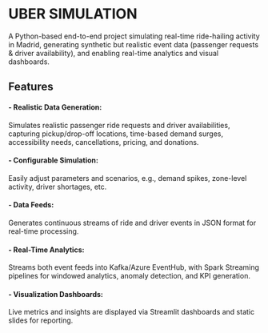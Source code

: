 # UBER SIMULATION

A Python-based end-to-end project simulating real-time ride-hailing activity in Madrid, generating synthetic but realistic event data (passenger requests & driver availability), and enabling real-time analytics and visual dashboards.

## Features
#### - Realistic Data Generation:
Simulates realistic passenger ride requests and driver availabilities, capturing pickup/drop-off locations, time-based demand surges, accessibility needs, cancellations, pricing, and donations.

#### - Configurable Simulation: 
Easily adjust parameters and scenarios, e.g., demand spikes, zone-level activity, driver shortages, etc.

#### - Data Feeds:
Generates continuous streams of ride and driver events in JSON format for real-time processing.

#### - Real-Time Analytics:
Streams both event feeds into Kafka/Azure EventHub, with Spark Streaming pipelines for windowed analytics, anomaly detection, and KPI generation.

#### - Visualization Dashboards:
Live metrics and insights are displayed via Streamlit dashboards and static slides for reporting.


